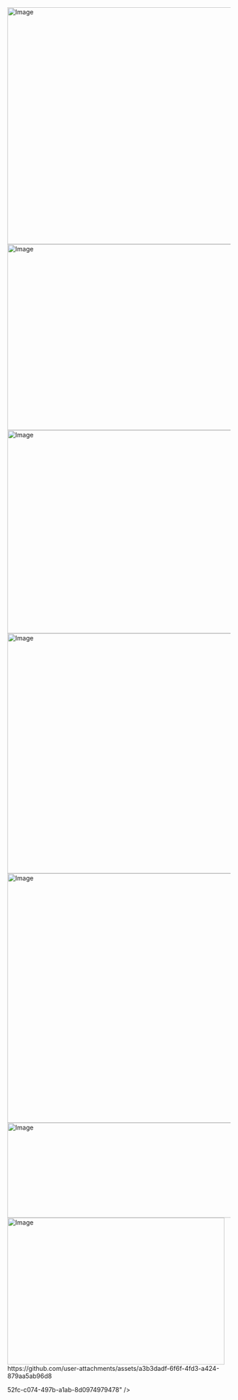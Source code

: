 <img width="1248" height="534" alt="Image" src="https://github.com/user-attachments/assets/57ef43b2-c5d8-456c-bce5-1394c4a29030" />
<img width="1188" height="419" alt="Image" src="https://github.com/user-attachments/assets/8b205b85-a9de-4612-b6b0-5e85b3291694" />
<img width="1138" height="458" alt="Image" src="https://github.com/user-attachments/assets/b27a1cef-ed11-4106-be36-4fb3220cb716" />
<img width="577" height="541" alt="Image" src="https://github.com/user-attachments/assets/bf781444-034d-4bd1-9566-37ab9273d5a7" />
<img width="1158" height="562" alt="Image" src="https://github.com/user-attachments/assets/bf8d8eff-7231-460a-85aa-067ba7f01eae" />
<img width="1175" height="214" alt="Image" src="https://github.com/user-attachments/assets/2a2b73b5-0e8c-4ad7-9293-c72fd30aaed3" />
<img width="490" height="331" alt="Image" src="https://github.com/user-attachments/assets/99c2

https://github.com/user-attachments/assets/a3b3dadf-6f6f-4fd3-a424-879aa5ab96d8

52fc-c074-497b-a1ab-8d0974979478" />
